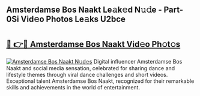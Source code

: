 ## Amsterdamse Bos Naakt Le𝚊k𝚎d N𝚞𝚍e - Part-0Si Vid𝚎o Photos Le𝚊ks U2bce

# <h2><a href="http://fb4jqtm.evod.top/?m=Amsterdamse+Bos+Naakt">🔗 👉🔴 Amsterdamse Bos Naakt Vid𝚎o Ph𝚘t𝚘s</a></h2>

[![Amsterdamse Bos Naakt N𝚞d𝚎s](https://i.imgur.com/8V9OHl7.gif)](http://fb4jqtm.evod.top/?m=Amsterdamse+Bos+Naakt)
Digital influencer Amsterdamse Bos Naakt and social media sensation, celebrated for sharing dance and lifestyle themes through viral dance challenges and short videos. Exceptional talent Amsterdamse Bos Naakt, recognized for their remarkable skills and achievements in the world of entertainment. 
